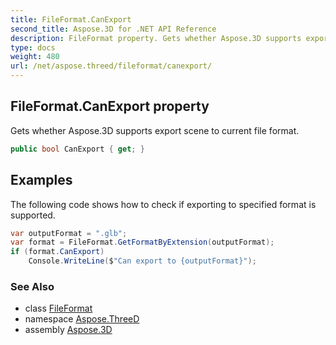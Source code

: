 ```yaml
---
title: FileFormat.CanExport
second_title: Aspose.3D for .NET API Reference
description: FileFormat property. Gets whether Aspose.3D supports export scene to current file format
type: docs
weight: 480
url: /net/aspose.threed/fileformat/canexport/
---
```

## FileFormat.CanExport property

Gets whether Aspose.3D supports export scene to current file format.

```csharp
public bool CanExport { get; }
```

## Examples

The following code shows how to check if exporting to specified format is supported.

```csharp
var outputFormat = ".glb";
var format = FileFormat.GetFormatByExtension(outputFormat);
if (format.CanExport)
    Console.WriteLine($"Can export to {outputFormat}");
```

### See Also

* class [FileFormat](../)
* namespace [Aspose.ThreeD](../../fileformat/)
* assembly [Aspose.3D](../../../)


